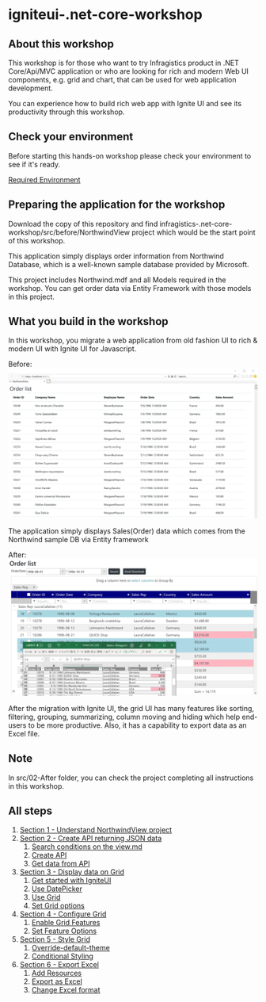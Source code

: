 # igniteui-.net-core-workshop

## About this workshop

This workshop is for those who want to try Infragistics product in .NET Core/Api/MVC application or who are looking for rich and modern Web UI components, e.g. grid and chart, that can be used for web application development. 

You can experience how to build rich web app with Ignite UI and see its productivity through this workshop.

## Check your environment

Before starting this hands-on workshop please check your environment to see if it's ready.

[Required Environment](docs/00-Environment.md)

## Preparing the application for the workshop

Download the copy of this repository and find infragistics-.net-core-workshop/src/before/NorthwindView project which would be the start point of this workshop.

This application simply displays order information from Northwind Database, which is a well-known sample database provided by Microsoft. 

This project includes Northwind.mdf and all Models required in the workshop. You can get order data via Entity Framework with those models in this project.

## What you build in the workshop

In this workshop, you migrate a web application from old fashion UI to rich & modern UI with Ignite UI for Javascript.

Before:
![](docs/assets/00-00-00.png)

The application simply displays Sales(Order) data which comes from the Northwind sample DB  via Entity framework

After:
![](docs/assets/00-00-01.png)

After the migration with Ignite UI, the grid UI has many features like sorting, filtering, grouping, summarizing, column moving and hiding which help end-users to be more productive. Also, it has a capability to export data as an Excel file.

## Note

In src/02-After folder, you can check the project completing all instructions in this workshop.

## All steps

1. [Section 1 - Understand NorthwindView project](docs/01-Understand-the-current-project/01-00-Understand-NorthwindView-Project.md)
2. [Section 2 - Create API returning JSON data](docs/02-Create-API-Returning-JSON/02-00-Overview-of-Section2.md)
    1. [Search conditions on the view.md](docs/02-Create-API-Returning-JSON/02-01-Search-conditions-on-the-view.md)
    2. [Create API](docs/02-Create-API-Returning-JSON/02-02-Create-API.md)
    3. [Get data from API](docs/02-Create-API-Returning-JSON/02-03-Get-Data-From-API.md)
3. [Section 3 - Display data on Grid](docs/03-Display-Data-On-Grid/03-00-Overview-of-Section3.md)
    1. [Get started with IgniteUI](docs/03-Display-Data-On-Grid/03-01-Get-Started-With-IgniteUI.md)
    2. [Use DatePicker](docs/03-Display-Data-On-Grid/03-02-Use-DatePicker.md)
    3. [Use Grid](docs/03-Display-Data-On-Grid/03-03-Use-Grid.md)
    4. [Set Grid options](docs/03-Display-Data-On-Grid/03-04-Set-Grid-Options.md)
4. [Section 4 - Configure Grid](docs/04-Configure-Grid/04-00-Overview-of-Section4.md)
    1. [Enable Grid Features](docs/04-Configure-Grid/04-01-Enable-Grid-Features.md)
    2. [Set Feature Options](docs/04-Configure-Grid/04-02-Set-Feature-Options.md)
5. [Section 5 - Style Grid](docs/05-Style-Grid/05-00-Overview-of-Section5.md)
    1. [Override-default-theme](docs/05-Style-Grid/05-01-Override-Default-Theme.md)
    2. [Conditional Styling](docs/05-Style-Grid/05-02-Conditional-Styling.md)
6. [Section 6 - Export Excel](docs/06-Export-Excel/06-00-Overview-of-Section6.md)
    1. [Add Resources](docs/06-Export-Excel/06-01-Add-Resources.md)
    2. [Export as Excel](docs/06-Export-Excel/06-02-Export-As-Excel.md)
    3. [Change Excel format](docs/06-Export-Excel/06-03-Change-Excel-Format.md)